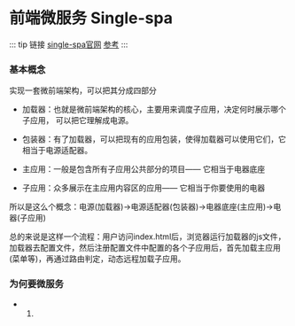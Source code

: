 # 前端微服务 Single-spa
::: tip 链接
[single-spa官网](https://zh-hans.single-spa.js.org/docs/getting-started-overview)
[参考](https://www.cnblogs.com/scdisplay/p/11648701.html)
:::


### 基本概念

实现一套微前端架构，可以把其分成四部分

- 加载器：也就是微前端架构的核心，主要用来调度子应用，决定何时展示哪个子应用， 可以把它理解成电源。

- 包装器：有了加载器，可以把现有的应用包装，使得加载器可以使用它们，它相当于电源适配器。

- 主应用：一般是包含所有子应用公共部分的项目—— 它相当于电器底座

- 子应用：众多展示在主应用内容区的应用—— 它相当于你要使用的电器

所以是这么个概念：电源(加载器)→电源适配器(包装器)→️电器底座(主应用)→️电器(子应用)️

总的来说是这样一个流程：用户访问index.html后，浏览器运行加载器的js文件，加载器去配置文件，然后注册配置文件中配置的各个子应用后，首先加载主应用(菜单等)，再通过路由判定，动态远程加载子应用。

### 为何要微服务

- 1.